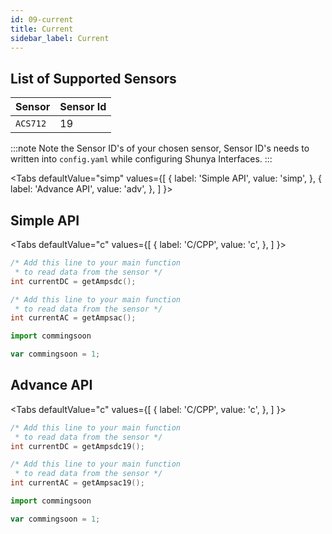 ```yaml
---
id: 09-current
title: Current
sidebar_label: Current
---
```



## List of Supported Sensors

| **Sensor** | **Sensor Id** |
| ------ | ------ | 
| `ACS712`|  19 |

:::note
Note the Sensor ID's of your chosen sensor, Sensor ID's needs to written into 
`config.yaml` while configuring Shunya Interfaces.
:::


<Tabs
  defaultValue="simp"
  values={[
    { label: 'Simple API', value: 'simp', },
    { label: 'Advance API', value: 'adv', },
  ]
}>

<TabItem value="simp">

## Simple API

  <Tabs
    defaultValue="c"
    values={[
      { label: 'C/CPP', value: 'c', },
    ]
  }>

  <TabItem value="c">

```c
/* Add this line to your main function 
 * to read data from the sensor */
int currentDC = getAmpsdc();

/* Add this line to your main function 
 * to read data from the sensor */
int currentAC = getAmpsac();
```

  </TabItem>
  <TabItem value="py">

```py
import commingsoon 
```

  </TabItem>
  <TabItem value="js">

```js
var commingsoon = 1;
```

  </TabItem>
  </Tabs>

</TabItem>

<TabItem value="adv">

## Advance API

  <Tabs
    defaultValue="c"
    values={[
      { label: 'C/CPP', value: 'c', },
    ]
  }>

  <TabItem value="c">

```c
/* Add this line to your main function 
 * to read data from the sensor */
int currentDC = getAmpsdc19();

/* Add this line to your main function 
 * to read data from the sensor */
int currentAC = getAmpsac19();
```

  </TabItem>
  <TabItem value="py">

```py
import commingsoon 
```

  </TabItem>
  <TabItem value="js">

```js
var commingsoon = 1;
```

  </TabItem>
  </Tabs>

</TabItem>
</Tabs>
